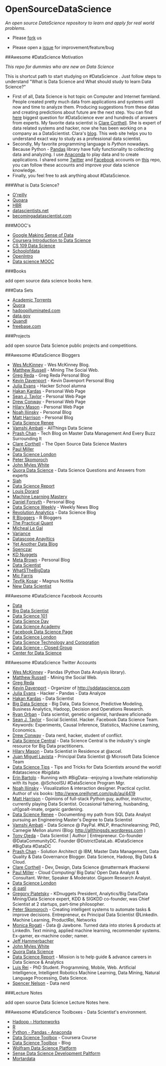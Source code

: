 # OpenSourceDataScience


*An open source DataScience repository to learn and apply for real world problems.*


* Please [fork](https://github.com/okulbilisim/OpenSourceDataScience/fork) us

* Please open a [issue](https://github.com/okulbilisim/OpenSourceDataScience/issues) for improvement/feature/bug


##Awesome #DataScience Motivation

*This repo for dummies who are new on Data Science*

This is shortcut path to start studying on #DataScience . Just follow steps to understand "What is Data Science and What should study to learn Data Science?"

 * First of all, Data Science is hot topic on Computer and Internet farmland. People created pretty much data from applications and systems until now and time to analyze them. Producing suggestions from these datas and creating predictions about future are the next step. You can find [here](http://www.quora.com/Data-Science/What-is-data-science)  biggest question for #DataScience ever and hundreds of answers from experts. My favorite data scientist is [Clare Corthell](https://twitter.com/clarecorthell). She is expert of data related systems and hacker, now she has been working on a company as a DataScientist. Clara's [blog](http://datasciencemasters.org/). This web site helps you to understand exact way to study as a professional data scientist. 
 * Secondly, My favorite programming language is *Python* nowadays. Because Python - [Pandas](http://pandas.pydata.org/) library have fully functionality to collecting data and analyzing. I use [Anaconda](https://store.continuum.io/cshop/anaconda/) to play data and to create applications. I shared some [Twitter](https://github.com/okulbilisim/awesome-datascience/blob/master/dataSci_twitter_accounts.md) and [Facebook](https://github.com/okulbilisim/awesome-datascience/blob/master/dataSci_facebook_groups.md) accounts on [this](https://github.com/okulbilisim/awesome-datascience) repo, you can follow these accounts and improve your data science knowledge. 
 * Finally, you feel free to ask anything about #DataScience. 



###What is Data Science? 

* [O'reilly](http://radar.oreilly.com/2010/06/what-is-data-science.html)
* [Quoara](http://www.quora.com/Data-Science/What-is-data-science)
* [HBR](http://hbr.org/2012/10/data-scientist-the-sexiest-job-of-the-21st-century/ar/1)
* [datascientists.net](http://www.datascientists.net/what-is-data-science)
* [becomingadatascientist.com](http://www.becomingadatascientist.com/2014/02/14/what-is-a-data-scientist/
)



###MOOC's

* [Google Making Sense of Data](https://datasense.withgoogle.com/course) 
* [Coursera Introduction to Data Science](https://www.coursera.org/course/datasci)
* [CS 109 Data Science](http://cs109.org/)
* [Schoolofdata](http://schoolofdata.org/)
* [OpenIntro](http://www.openintro.org/) 
* [Data science MOOC](http://datascience.sg/category/mooc/)




###Books

add open source data science books here.

###Data Sets 

* [Academic Torrents](http://academictorrents.com/)
* [Quora](http://www.quora.com/Where-can-I-find-large-datasets-open-to-the-public)
* [hadoopilluminated.com](http://hadoopilluminated.com/hadoop_illuminated/Public_Bigdata_Sets.html)
* [data.gov](http://catalog.data.gov/dataset)
* [Quandl](http://www.quandl.com/)
* [freebase.com](https://www.freebase.com/)



###Projects

add open source Data Science public projects and competitions.


##Awesome #DataScience Bloggers

- [Wes McKinney](http://blog.wesmckinney.com/) - Wes McKinney Blog.
- [Matthew Russell](http://miningthesocialweb.com/) - Mining The Social Web.
- [Greg Reda](http://www.gregreda.com/) - Greg Reda Personal Blog
- [Kevin Davenport](http://kldavenport.com/) - Kevin Davenport Personal Blog
- [Julia Evans](http://jvns.ca/) - Hacker School alumna
- [Hakan Kardas](http://www.cse.unr.edu/~hkardes/) - Personal Web Page
- [Sean J. Taylor](http://seanjtaylor.com/) - Personal Web Page
- [Drew Conway](http://drewconway.com/) - Personal Web Page
- [Hilary Mason](http://www.hilarymason.com/) - Personal Web Page
- [Noah Iliinsky](http://complexdiagrams.com/) - Personal Blog
- [Matt Harrison](http://hairysun.com/) - Personal Blog
- [Data Science Renee](http://www.becomingadatascientist.com/)
- [Vamshi Ambati](http://allthingsds.wordpress.com/) - AllThings Data Sciene
- [Prash Chan](http://www.mdmgeek.com/) - Tech Blog on Master Data Management And Every Buzz Surrounding It
- [Clare Corthell](http://datasciencemasters.org/) - The Open Source Data Science Masters
- [Paul Miller](http://cloudofdata.com/)
- [Data Science London](http://datasciencelondon.org/)
- [Peter Skomoroch](http://datawrangling.com/)
- [John Myles White](http://www.johnmyleswhite.com/)
- [Quora Data Science](http://www.quora.com/Data-Science) - Data Science Questions and Answers from experts
- [Siah](http://openresearch.wordpress.com/)
- [Data Science Report](http://blog.starbridgepartners.com/)
- [Louis Dorard](http://www.louisdorard.com/blog/)
- [Machine Learning Mastery](http://machinelearningmastery.com/)
- [Daniel Forsyth](http://www.danielforsyth.me/) - Personal Blog
- [Data Science Weekly](http://www.datascienceweekly.org/) - Weekly News Blog
- [Revolution Analytics](http://blog.revolutionanalytics.com/) - Data Science Blog
- [R Bloggers](http://www.r-bloggers.com/) - R Bloggers
- [The Practical Quant](http://practicalquant.blogspot.com/)
- [Micheal Le Gal](http://www.mickaellegal.com/)
- [Variance](https://variancecharts.com/)
- [Datascope Anayltics](http://datascopeanalytics.com/)
- [Yet Another Data Blog](http://yet-another-data-blog.blogspot.com.tr/)
- [Spenczar](http://spenczar.com/) 
- [KD Nuggets](http://www.kdnuggets.com/)
- [Meta Brown](http://www.metabrown.com/blog/) - Personal Blog
- [Data Scientist](http://www.datascientists.net/)
- [WhatSTheBigData](http://whatsthebigdata.com/)
- [Mic Farris](http://www.micfarris.com/)
- [Tevfik Kosar](http://magnus-notitia.blogspot.com.tr/) - Magnus Notitia
- [New Data Scientist](http://newdatascientist.blogspot.com/#sthash.G7cqTicU.dpbs)

##Awesome #DataScience Facebook Accounts

- [Data](https://www.facebook.com/data)
- [Big Data Scientist](https://www.facebook.com/Bigdatascientist)
- [Data Science 101](https://www.facebook.com/DataScience101)
- [Data Science Day](https://www.facebook.com/DataScienceDay/)
- [Data Science Academy](https://www.facebook.com/nycdatascience)
- [Facebook Data Science Page](https://www.facebook.com/pages/Data-science/431299473579193?ref=br_rs)
- [Data Science London](https://www.facebook.com/pages/Data-Science-London/226174337471513)
- [Data Science Technology and Corporation](https://www.facebook.com/DataScienceTechnologyCorporation?ref=br_rs)
- [Data Science - Closed Group](https://www.facebook.com/groups/1394010454157077/?ref=br_rs)
- [Center for Data Science](https://www.facebook.com/centerdatasciences?ref=br_rs)


##Awesome #DataScience Twitter Accounts 

- [Wes McKinney](https://twitter.com/wesmckinn) - Pandas (Python Data Analysis library).
- [Matthew Russell](https://twitter.com/ptwobrussell) - Mining the Social Web.
- [Greg Reda](https://twitter.com/gjreda) 
- [Kevin Davenport](https://twitter.com/KevinLDavenport) - Organizer of http://sddatascience.com
- [Julia Evans](https://twitter.com/b0rk) - Hacker - Pandas - Data Analyze
- [Hakan Kardas](https://twitter.com/hakan_kardes) - Data Scientist
- [Big Data Science](https://twitter.com/analyticbridge) - Big Data, Data Science, Predictive Modeling, Business Analytics, Hadoop, Decision and Operations Research.
- [Ryan Orban](https://twitter.com/ryanorban) - Data scientist, genetic origamist, hardware aficionado
- [Sean J. Taylor](https://twitter.com/seanjtaylor) - Social Scientist. Hacker. Facebook Data Science Team. Keywords: Experiments, Causal Inference, Statistics, Machine Learning, Economics.
- [Drew Conway](https://twitter.com/drewconway) - Data nerd, hacker, student of conflict.
- [Data Science Central](https://twitter.com/DataScienceCtrl) - Data Science Central is the industry's single resource for Big Data practitioners. 
- [Hilary Mason](https://twitter.com/hmason) - Data Scientist in Residence at @accel.
- [Juan Miguel Lavista](https://twitter.com/BDataScientist) - Principal Data Scientist @ Microsoft Data Science Team
- [Data Science Tips](https://twitter.com/datasciencetips) - Tips and Tricks for Data Scientists around the world! #datascience #bigdata
- [Erin Bartolo](https://twitter.com/erinbartolo) - Running with #BigData--enjoying a love/hate relationship with its hype. @iSchoolSU #DataScience Program Mgr.
- [Noah Iliinsky](https://twitter.com/noahi) - Visualization & interaction designer. Practical cyclist. Author of vis books: http://www.oreillynet.com/pub/au/4419 
- [Matt Harrison](https://twitter.com/__mharrison__) - Opinions of full-stack Python guy, author, instructor, currently playing Data Scientist. Occasional fathering, husbanding, ult|goalt-imate, organic gardening.
- [Data Science Renee](https://twitter.com/BecomingDataSci) - Documenting my path from SQL Data Analyst pursuing an Engineering Master's Degree to Data Scientist
- [Vamshi Ambati](https://twitter.com/vambati) - Data Science @ PayPal. #NLP, #machinelearning; PhD, Carnegie Mellon alumni (Blog: http://allthingsds.wordpress.com )
- [Tony Ojeda](https://twitter.com/tonyojeda3) - Data Scientist | Author | Entrepreneur. Co-founder @DataCommunityDC. Founder @DistrictDataLab. #DataScience #BigData #DataDC
- [Prash Chan](https://twitter.com/MDMGeek) - Solution Architect @ IBM, Master Data Management, Data Quality & Data Governance Blogger. Data Science, Hadoop, Big Data & Cloud.
- [Clare Corthell](https://twitter.com/clarecorthell) - Dev, Design, Data Science @mattermark #hackerei
- [Paul Miller](https://twitter.com/PaulMiller) - Cloud Computing/ Big Data/ Open Data Analyst & Consultant. Writer, Speaker & Moderator. Gigaom Research Analyst. 
- [Data Science London](https://twitter.com/ds_ldn) 
- [dj patil](https://twitter.com/dpatil)
- [Gregory Piatetsky](https://twitter.com/kdnuggets) - KDnuggets President, Analytics/Big Data/Data Mining/Data Science expert, KDD & SIGKDD co-founder, was Chief Scientist at 2 startups, part-time philosopher.
- [Peter Skomoroch](https://twitter.com/peteskomoroch) - Creating intelligent systems to automate tasks & improve decisions. Entrepreneur, ex Principal Data Scientist @LinkedIn. Machine Learning, ProductRei, Networks
- [Monica Rogati](https://twitter.com/mrogati) - Data @ Jawbone. Turned data into stories & products at LinkedIn. Text mining, applied machine learning, recommender systems. Ex-gamer, ex-machine coder; namer.
- [Jeff Hammerbacher](https://twitter.com/hackingdata)
- [John Myles White](https://twitter.com/johnmyleswhite)
- [Quora Data Science](https://twitter.com/q_datascience)
- [Data Science Report](https://twitter.com/TedOBrien93) - Mission is to help guide & advance careers in Data Science & Analytics
- [Luis Rei](https://twitter.com/lmrei) - PhD Student. Programming, Mobile, Web. Artificial Intelligence, Intelligent Robotics Machine Learning, Data Mining, Natural Language Processing, Data Science.
- [Spencer Nelson](https://twitter.com/spenczar_n) - Data nerd

###Lecture Notes

add open source Data Science Lecture Notes here.

##Awesome #DataScience Toolboxes - Data Scientist's environment.

 * [Hadoop - Hortonworks](http://hortonworks.com/)
 * [R](http://www.r-project.org/)
 * [Python - Pandas - Anaconda](https://store.continuum.io/cshop/anaconda/)
 * [Data Science Toolbox](https://www.coursera.org/course/datascitoolbox) - Coursera Course
 * [Data Science Toolbox](http://datasciencetoolbox.org/) - Blog
 * [Wolfram Data Science Platform](http://www.wolfram.com/data-science-platform/)
 * [Sense Data Science Development Paltform](https://senseplatform.com/)
 * [Mortardata](http://www.mortardata.com/)

